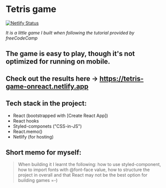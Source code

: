 # Tetris game

[![Netlify Status](https://api.netlify.com/api/v1/badges/d4efd6c8-e330-4277-9db4-7e2fcf5d9abf/deploy-status)](https://app.netlify.com/sites/tetris-game-onreact/deploys)

_It is a little game I built when following the tutorial provided by freeCodeCamp_

## The game is easy to play, though it's not optimized for running on mobile.

## Check out the results here -> https://tetris-game-onreact.netlify.app

## Tech stack in the project:

- React (bootstrapped with [Create React App])
- React hooks
- Styled-componets ("CSS-in-JS")
- React.memo()
- Netlify (for hosting)

## Short memo for myself:

> When building it I learnt the following:
> how to use styled-component,
> how to import fonts with @font-face value,
> how to structure the project in overall and
> that React may not be the best option for building games =-)
